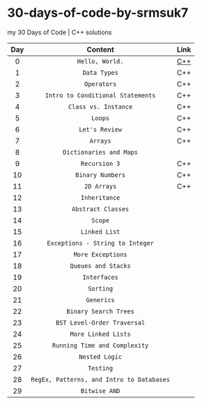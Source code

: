 # 30-days-of-code-by-srmsuk7
my 30 Days of Code | C++ solutions

| Day | Content | Link |
| :---: | :---: | --- |
| 0 | `Hello, World.` | [C++](https://github.com/srmsk7/30-days-of-code-by-srmsuk7/blob/main/Day%200%20Hello%20World/day_0_hello_world.cpp) |
| 1 | `Data Types` | C++ |
| 2 | `Operators` | C++ |
| 3 | `Intro to Conditional Statements` | C++ |
| 4 | `Class vs. Instance` | C++ |
| 5 | `Loops` | C++ |
| 6 | `Let's Review` | C++ |
| 7 | `Arrays` | C++ |
| 8 | `Dictionaries and Maps` | |
| 9 | `Recursion 3`   | C++ |
| 10 | `Binary Numbers` | C++ |
| 11 | `2D Arrays` | C++ |
| 12 | `Inheritance` | |
| 13 | `Abstract Classes` | |
| 14 | `Scope` | |
| 15 | `Linked List` | |
| 16 | `Exceptions - String to Integer` | |
| 17 | `More Exceptions` | |
| 18 | `Queues and Stacks` | |
| 19 | `Interfaces` | |
| 20 | `Sorting` | |
| 21 | `Generics` | |
| 22 | `Binary Search Trees` | |
| 23 | `BST Level-Order Traversal` | |
| 24 | `More Linked Lists` | |
| 25 | `Running Time and Complexity` | |
| 26 | `Nested Logic` | |
| 27 | `Testing` | |
| 28 | `RegEx, Patterns, and Intro to Databases` | |
| 29 | `Bitwise AND` | |

<!--
| Left-aligned | Center-aligned | Right-aligned |
| :---         |     :---:      |          ---: |
| git status   | git status     | git status    |
| git diff     | git diff       | git diff      |
-->
